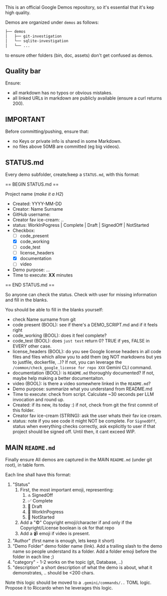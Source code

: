 This is an official Google Demos repository, so it's essential that it's kep high quality.

Demos are organized under `demos` as follows:

```bash
├── demos
│   ├── git-investigation
│   └── sqlite-investigation
│   └── ...
```

to ensure other folders (bin, doc, assets) don't get confused as demos.


## Quality bar

Ensure:
* all markdown has no typos or obvious mistakes.
* all linked URLs in markdown are publicly available (ensure a curl returns 200).

## IMPORTANT

Before committing/pushing, ensure that:

* no Keys or private info is shared in some Markdown.
* no files above 50MB are committed (eg big videos).

## STATUS.md

Every demo subfolder, create/keep a `STATUS.md`, with this format:

== BEGIN STATUS.md ==

<HASH><HASH> Project name (*make it a H2*)

* Created: YYYY-MM-DD
* Creator: Name Surname
* GitHub username: <GitHub username>
* Creator fav ice-cream: ..
* status: WorkInPogress | Complete | Draft  | SignedOff | NotStarted
* Checkbox:
    * [ ] code_present
    * [X] code_working
    * [ ] code_test
    * [ ] license_headers
    * [X] documentation
    * [ ] video
* Demo purpose: ...
* Time to execute: **XX** minutes

== END STATUS.md ==

So anyone can check the status. Check with user for missing information and fill in the blanks.

You should be able to fill in the blanks yourself:
- check Name surname from git
- code present (BOOL): see if there's a DEMO_SCRIPT.md and if it feels right
- code_working (BOOL): does it feel complete?
- code_test (BOOL): does `just test` return 0? TRUE if yes, FALSE in EVERY other case.
- license_headers (BOOL): do you see Google license headers in all code files and files which allow you to add them (eg NOT markdowns but yes to justfile, dockerfile, ..)? If not, you can leverage the `/common/check_google_license for repo XXX` Gemini CLI command.
- documentation (BOOL): is `README.md` thoroughly documented? If not, maybe help making a better documentaiton.
- video (BOOL): is there a video somewhere linked in the `README.md`?
- Demo purpose: summarize what you understand from README.md
- Time to execute: check from script. Calculate ~30 seconds per LLM invocation and round up.
- Created: if its new, its today :) if not, check from git the first commit of this folder.
- Creator fav ice-cream (STRING): ask the user whats their fav ice cream.
- status: note if you see code it might NOT be complete. For `SignedOff`, status when everything checks correctly, ask explicitly to user if that project should be signed off. Until then, it cant exceed WIP.


## MAIN `README.md`

Finally ensure All demos are captured in the MAIN `README.md` (under git root), in table form.

Each line shall have this format:
1. "Status"
   1. First, the most important emoji, representing:
      1. 🔝 SignedOff
      2. ✅ Complete
      3. 📝 Draft
      4. 🚧 WorkInPogress
      5. 🫙 NotStarted
   2. Add a "©" Copyright emoji/character if and only if the Copyright/License boolean is ok for that repo
   3. Add a  📹 emoji if video is present.
2. "Author" (first name is enough, lets keep it short)
3. "Demo Folder" demo folder name (link). Add a trailing slash to the demo name so people understand its a folder. Add a folder emoji before the folder in each line ;)
4. "category" - 1-2 works on the topic (git, Database, ..)
5. "description" a short description of what the demo is about, what it demonstrates, .. should be <200 chars.

Note this logic should be moved to a `.gemini/commands/..` TOML logic. Propose it to Riccardo when he leverages this logic.
